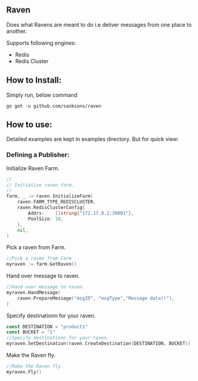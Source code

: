 ## Raven

Does what Ravens are meant to do i.e deliver messages from one place to another.

Supports following engines:
- Redis
- Redis Cluster

## How to Install:

Simply run, below command
```
go get -u github.com/sanksons/raven
```

## How to use:

Detailed examples are kept in examples directory. But for quick view:

### Defining a Publisher:

Initialize Raven Farm.

```go
//
// Initialize raven farm.
//
farm, _ := raven.InitializeFarm(
    raven.FARM_TYPE_REDISCLUSTER,
    raven.RedisClusterConfig{
        Addrs:    []string{"172.17.0.2:30001"},
        PoolSize: 10,
    },
    nil,
)
```

Pick a raven from Farm.

```go
//Pick a raven from Farm
myraven := farm.GetRaven()
```

Hand over message to raven.

```go
//Hand over message to raven.
myraven.HandMessage(
    raven.PrepareMessage("msgID", "msgType","Message data!!"),
)
```

Specify destinationn for your raven.

```go
const DESTINATION = "product1"
const BUCKET = "1"
//Specify destinationn for your raven.
myraven.SetDestination(raven.CreateDestination(DESTINATION, BUCKET))
```

Make the Raven fly.

```go
//Make the Raven fly.
myraven.Fly()
```